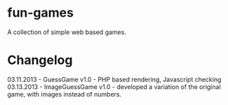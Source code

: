 fun-games
=========

A collection of simple web based games.

Changelog
=========

03.11.2013 - GuessGame v1.0 - PHP based rendering, Javascript checking
03.13.2013 - ImageGuessGame v1.0 - developed a variation of the original game, with images instead of numbers.